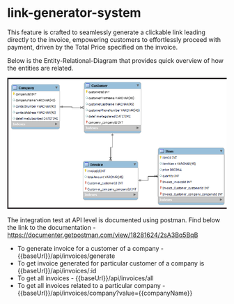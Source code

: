# link-generator-system
This feature is crafted to seamlessly generate a clickable link leading directly to the invoice, empowering customers to effortlessly proceed with payment, driven by the Total Price specified on the invoice.

Below is the Entity-Relational-Diagram that provides quick overview of how the entities are related.

![img.png](img.png)

The integration test at API level is documented using postman. 
Find below the link to the documentation - 
https://documenter.getpostman.com/view/18281624/2sA3Bq5BqB

- To generate invoice for a customer of a company - {{baseUrl}}/api/invoices/generate
- To get invoice generated for particular customer of a company is {{baseUrl}}/api/invoices/:id
- To get all invoices - {{baseUrl}}/api/invoices/all
- To get all invoices related to a particular company - {{baseUrl}}/api/invoices/company?value={{companyName}}